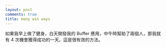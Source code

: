 ```yaml
---
layout: post
comments: true
title: many win ways
---
```




如果我早上做了健身，白天開發我的 Buffer 應用，中午時幫助了兩個人，那我就有 4 次機會獲得成功的一天。這是很有效的方法。

